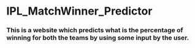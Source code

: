 # IPL_MatchWinner_Predictor
### This is a website which predicts what is the percentage of winning for both the teams by using some input by the user.
